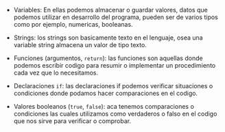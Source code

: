 
* Variables: En ellas podemos almacenar o guardar valores, datos que podemos utilizar en desarrollo del programa, pueden ser de varios tipos como por ejemplo, numericas, booleanas.

* Strings: los strings son basicamente texto en el lenguaje, osea una variable string almacena un valor de tipo texto.

* Funciones (argumentos, `return`): las funciones son aquellas donde podemos escribir codigo para resumir o implementar un procedimiento cada vez que lo necesitamos.

* Declaraciones `if`: las declaraciones if podemos verificar situaciones o condiciones donde podamos hacer comparaciones en el codigo.

* Valores booleanos (`true`, `false`): aca tenemos comparaciones o condiciones las cuales utilizamos como verdaderos o falso en el codigo que nos sirve para verificar o comprobar.